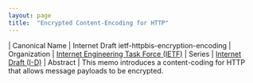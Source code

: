 ```yaml
---
layout: page
title:  "Encrypted Content-Encoding for HTTP"
---
```


| Canonical Name | Internet Draft ietf-httpbis-encryption-encoding
| Organization | [Internet Engineering Task Force (IETF)](..)
| Series | [Internet Draft (I-D)](..)
| Abstract | This memo introduces a content-coding for HTTP that allows message payloads to be encrypted.